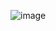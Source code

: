 ![image](https://github.com/vladboj/java-assignments/assets/67463644/a4b2a255-cb66-4e45-a4d6-0206499f84c5)
